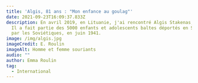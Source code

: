 ```yaml
---
title: 'Algis, 81 ans : "Mon enfance au goulag"'
date: 2021-09-23T16:09:37.833Z
description: En avril 2019, en Lituanie, j'ai rencontré Algis Stakenas, 81 ans.
  Il a fait partie des 5000 enfants et adolescents baltes déportés en Sibérie
  par les Soviétiques, en juin 1941.
image: /img/algis.jpg
imageCredit: E. Roulin
imageAlt: Homme et femme souriants
audio: ""
author: Emma Roulin
tag:
  - International
---
```

